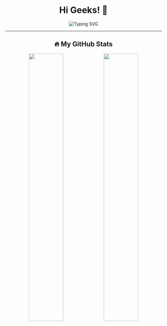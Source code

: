 <h1 align="center">Hi Geeks! 👋</h1>

<p align="center">
  <img src="https://readme-typing-svg.demolab.com?font=Fira+Code&size=28&pause=1000&color=9A00FF&center=true&vCenter=true&width=435&lines=Web+and+Mobile+Developer" alt="Typing SVG" />
</p>

---

<h2 align="center">🔥 My GitHub Stats</h2>

<p align="center">
  <img src="https://github-readme-stats.vercel.app/api?username=FunnyVazoniaina&show_icons=true&hide_border=true&theme=tokyonight" width="47%" />
  <img src="https://github-readme-stats.vercel.app/api/top-langs/?username=FunnyVazoniaina&layout=compact&hide_border=true&theme=tokyonight" width="47%" />
</p>
